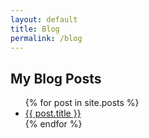 ```yaml
---
layout: default
title: Blog
permalink: /blog
---
```


## My Blog Posts

<ul>
    {% for post in site.posts %}
        <li><a href="{{ post.url }}" class="post-preview">{{ post.title }}</a></li>
    {% endfor %}
</ul>
